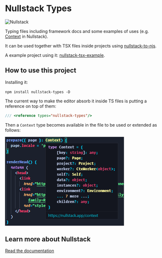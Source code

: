 # Nullstack Types

<img src='https://raw.githubusercontent.com/nullstack/nullstack/master/nullstack.png' height='60' alt='Nullstack' />

Typing files including framework docs and some examples of uses (e.g. [Context](https://nullstack.app/context) in Nullstack).

It can be used together with TSX files inside projects using [nullstack-to-njs](https://github.com/GuiDevloper/nullstack-to-njs).

A example project using it: [nullstack-tsx-example](https://github.com/GuiDevloper/nullstack-tsx-example).

## How to use this project

Installing it:

`npm install nullstack-types -D`

The current way to make the editor absorb it inside TS files is putting a reference on top of them:

```jsx
/// <reference types="nullstack-types"/>
```

Then a `Context` type becomes available in the file to be used or extended as follows:

![context-typing](https://github.com/GuiDevloper/nullstack-types/blob/master/assets/context-typing.png?raw=true)

## Learn more about Nullstack

[Read the documentation](https://nullstack.app/documentation)